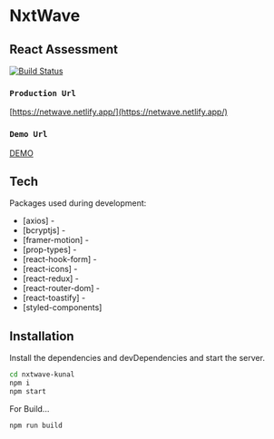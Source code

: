 # NxtWave

## React Assessment

[![Build Status](https://travis-ci.org/joemccann/dillinger.svg?branch=master)](https://travis-ci.org/joemccann/dillinger)

### `Production Url`

[https://netwave.netlify.app/](https://netwave.netlify.app/)

### `Demo Url`

[DEMO](https://www.loom.com/share/3342db478be444af9dcf24268b86ccb0?sid=14c3e19b-6dbe-4fd2-97d7-8943ed5f56ed)

## Tech

Packages used during development:

- [axios] -
- [bcryptjs] -
- [framer-motion] -
- [prop-types] -
- [react-hook-form] -
- [react-icons] -
- [react-redux] -
- [react-router-dom] -
- [react-toastify] -
- [styled-components]

## Installation

Install the dependencies and devDependencies and start the server.

```sh
cd nxtwave-kunal
npm i
npm start
```

For Build...

```sh
npm run build

```
